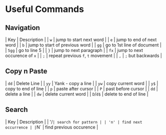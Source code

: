 # Useful Commands
## Navigation 
| Key | Description | 
| `w` | jump to start next word |
| `e` | jump to end of next word | 
| `b` | jump to start of previous word |
| `gg` | go to 1st line of document | 
| `5gg` | go to line 5 | 
| `}` | jump to next paragraph | 
| `fx` | jump to next occurence of `x` | 
| `;` | repeat previous `f`, `t` movement | 
| `,` | `;` but backwards | 

## Copy n Paste
| `dd` | Delete Line | 
| `yy` | Yank - copy a line |
| `yw` | copy current word | 
| `y$` | copy to end of line | 
| `p` | paste after cursor |
| `P` | past before cursor | 
| `dd` | delete a line |
| `dw` | delete current word | 
| `D`/`d$` | delete to end of line |  

## Search
| Key | Description | 
| '/` | search for pattern |
| 'n' | find next occurrence |
| `N` | find previous occurence | 